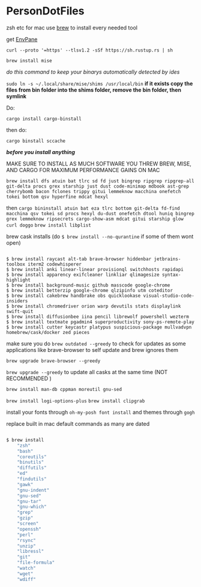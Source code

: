# PersonDotFiles
zsh etc for mac
use [brew](https://brew.sh/) to install every needed tool 

get [EnvPane](https://github.com/hschmidt/EnvPane)

`curl --proto '=https' --tlsv1.2 -sSf https://sh.rustup.rs | sh`

`brew install mise`

*do this command to keep your binarys automatically detected by ides*

`sudo ln -s ~/.local/share/mise/shims /usr/local/bin`
**if it exists copy the files from bin folder into the shims folder, remove the bin folder, then symlink**

Do: 

`cargo install cargo-binstall`

then do:

`cargo binstall sccache`

***before you install anything***


MAKE SURE TO INSTALL AS MUCH SOFTWARE YOU THREW BREW, MISE, AND CARGO FOR MAXIMUM PERFORMANCE GAINS ON MAC



`brew install dfs atuin bat tlrc sd fd just bingrep ripgrep ripgrep-all git-delta procs grex starship just dust code-minimap mdbook ast-grep cherrybomb bacon fclones trippy gitui lemmeknow macchina onefetch tokei bottom qsv hyperfine mdcat hexyl`


then `cargo bininstall atuin bat eza tlrc bottom git-delta fd-find macchina qsv tokei sd procs hexyl du-dust onefetch dtool huniq bingrep grex lemmeknow ripsecrets cargo-show-asm mdcat gitui starship glow curl doggo`
`brew install libplist`

brew cask installs (do `$ brew install --no-qurantine` if some of them wont open)

```sh-session

$ brew install raycast alt-tab brave-browser hiddenbar jetbrains-toolbox iterm2 codewhisperer
$ brew install anki linear-linear provisionql switchhosts rapidapi
$ brew install apparency exifcleaner linkliar qlimagesize syntax-highlight
$ brew install background-music github masscode google-chrome
$ brew install betterzip google-chrome qlzipinfo utm coteditor
$ brew install cakebrew handbrake obs quicklookase visual-studio-code-insiders
$ brew install chromedriver orion warp devutils stats displaylink swift-quit
$ brew install diffusionbee iina pencil librewolf powershell wezterm
$ brew install textmate pgadmin4 superproductivity sony-ps-remote-play
$ brew install cutter keycastr platypus suspicious-package mullvadvpn homebrew/cask/docker zed pieces
```
make sure you do `brew outdated --greedy` to check for updates as some applications like brave-browser to self update and brew ignores them

`brew upgrade brave-browser --greedy`

`brew upgrade --greedy` to update all casks at the same time (NOT RECOMMENDED )

`brew install man-db cppman moreutil gnu-sed`

`brew install logi-options-plus`
`brew install clipgrab`

install your fonts through `oh-my-posh font install` and themes through `gogh`


replace built in mac default commands as many are dated
```sh

$ brew install
    "zsh"
    "bash"
    "coreutils"
    "binutils"
    "diffutils"
    "ed"
    "findutils"
    "gawk"
    "gnu-indent"
    "gnu-sed"
    "gnu-tar"
    "gnu-which"
    "grep"
    "gzip"
    "screen"
    "openssh"
    "perl"
    "rsync"
    "unzip"
    "libressl"
    "git"
    "file-formula"
    "watch"
    "wget"
    "wdiff"
  ```
    
    
